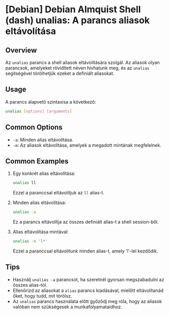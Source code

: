 # [Debian] Debian Almquist Shell (dash) unalias: A parancs aliasok eltávolítása

## Overview
Az `unalias` parancs a shell aliasok eltávolítására szolgál. Az aliasok olyan parancsok, amelyeket rövidített néven hívhatunk meg, és az `unalias` segítségével törölhetjük ezeket a definiált aliasokat.

## Usage
A parancs alapvető szintaxisa a következő:

```sh
unalias [options] [arguments]
```

## Common Options
- `-a`: Minden alias eltávolítása.
- `-m`: Az aliasok eltávolítása, amelyek a megadott mintának megfelelnek.

## Common Examples
1. Egy konkrét alias eltávolítása:
   ```sh
   unalias ll
   ```
   Ezzel a paranccsal eltávolítjuk az `ll` alias-t.

2. Minden alias eltávolítása:
   ```sh
   unalias -a
   ```
   Ez a parancs eltávolítja az összes definiált alias-t a shell session-ből.

3. Alias eltávolítása mintával:
   ```sh
   unalias -m 'l*'
   ```
   Ezzel a paranccsal eltávolítunk minden alias-t, amely 'l'-lel kezdődik.

## Tips
- Használj `unalias -a` parancsot, ha szeretnél gyorsan megszabadulni az összes alias-tól.
- Ellenőrizd az aliasokat a `alias` parancs kiadásával, mielőtt eltávolítanád őket, hogy tudd, mit törölsz.
- Az `unalias` parancs használata előtt győződj meg róla, hogy az aliasok valóban nem szükségesek a munkafolyamataidhoz.
